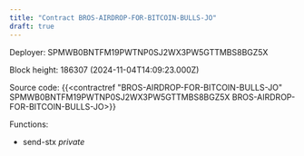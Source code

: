 ```yaml
---
title: "Contract BROS-AIRDROP-FOR-BITCOIN-BULLS-JO"
draft: true
---
```

Deployer: SPMWB0BNTFM19PWTNP0SJ2WX3PW5GTTMBS8BGZ5X


 



Block height: 186307 (2024-11-04T14:09:23.000Z)

Source code: {{<contractref "BROS-AIRDROP-FOR-BITCOIN-BULLS-JO" SPMWB0BNTFM19PWTNP0SJ2WX3PW5GTTMBS8BGZ5X BROS-AIRDROP-FOR-BITCOIN-BULLS-JO>}}

Functions:

* send-stx _private_
